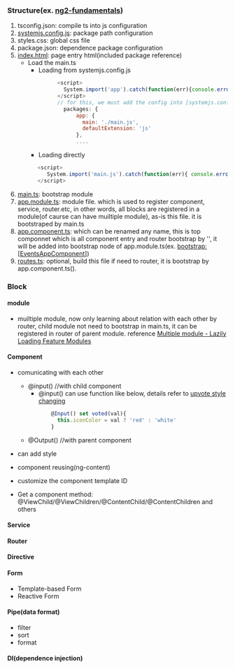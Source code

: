 ### Structure(ex. [ng2-fundamentals](https://github.com/Wwawawa/angular2-fundamentals-JIT/tree/master/ng2-fundamentals))
1. tsconfig.json: compile ts into js configuration
2. [systemjs.config.js]((https://github.com/Wwawawa/angular2-fundamentals-JIT/blob/master/ng2-fundamentals/systemjs.config.js)): package path configuration
3. styles.css: global css file
4. package.json: dependence package configuration
5. [index.html](https://github.com/Wwawawa/angular2-fundamentals-JIT/blob/master/ng2-fundamentals/index.html): page entry html(included package reference)
   * Load the main.ts
     * Loading from systemjs.config.js  
        ```js
              <script>        
                System.import('app').catch(function(err){console.error(err); });       
              </script>
              // for this, we must add the config into [systemjs.config.js]:
                packages: {
                    app: {
                      main: './main.js',
                      defaultExtension: 'js'
                    },
                    ....
        ```
      * Loading directly
      ```js
         <script>
            System.import('main.js').catch(function(err){ console.error(err); });//notice the main.js path
         </script>
      ```
6. [main.ts](https://github.com/Wwawawa/angular2-fundamentals-JIT/blob/master/ng2-fundamentals/app/main.ts): bootstrap module
7. [app.module.ts](https://github.com/Wwawawa/angular2-fundamentals-JIT/blob/master/ng2-fundamentals/app/app.module.ts): module file. which is used to register component, service, router.etc, in other words, all blocks are registered in a module(of caurse can have muiltiple module), as-is this file. it is bootstraped by main.ts
8. [app.component.ts](https://github.com/Wwawawa/angular2-fundamentals-JIT/blob/master/ng2-fundamentals/app/events/events-app.component.ts): which can be renamed any name, this is top componnet which is all component entry and router bootstrap by '<router-outlet></router-outlet>', it will be added into bootstrap node of app.module.ts(ex. [bootstrap: [EventsAppComponent]](https://github.com/Wwawawa/angular2-fundamentals-JIT/blob/master/ng2-fundamentals/app/app.module.ts))
9. [routes.ts](https://github.com/Wwawawa/angular2-fundamentals-JIT/blob/master/ng2-fundamentals/app/route.ts): optional, build this file if need to router, it is bootstrap by app.component.ts(<router-outlet></router-outlet>).

### Block
#### module

* muiltiple module, now only learning about relation with each other by router, child module not need to bootstrap in main.ts, it can be registered in router of parent module. reference [Multiple module - Lazily Loading Feature Modules](https://plnkr.co/edit/MkLLiAJWkHYjjJ58SYA8) 

#### Component
* comunicating with each other
  * @input() //with child component
    * @input() can use function like below, details refer to [upvote style changing](https://github.com/Wwawawa/angular2-fundamentals-Completing/blob/master/ng2-fundamentals/app/events/event-detail/upvote.component.ts)
      ```js
          @Input() set voted(val){
            this.iconColor = val ? 'red' : 'white'
          }
      ```
  * @Output() //with parent component

* can add style
* component reusing(ng-content)
* customize the component template ID
* Get a component method: @ViewChild/@ViewChildren/@ContentChild/@ContentChildren and others
#### Service

#### Router

#### Directive

#### Form
* Template-based Form
* Reactive Form

#### Pipe(data format)
* filter
* sort
* format
#### DI(dependence injection)

